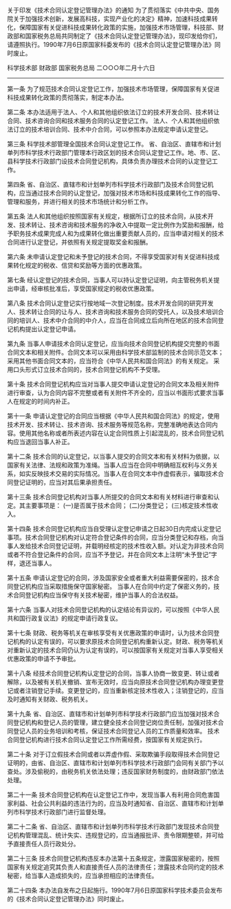 关于印发《技术合同认定登记管理办法》的通知
为了贯彻落实《中共中央、国务院关于加强技术创新，发展高科技，实现产业化的决定》精神，加速科技成果转化，保障国家有关促进科技成果转化政策的实施，加强技术市场管理，科技部、财政部和国家税务总局共同制定了《技术合同认定登记管理办法》，现印发给你们，请遵照执行。1990年7月6日原国家科委发布的《技术合同认定登记管理办法》同时废止。

科学技术部
财政部
国家税务总局
二○○○年二月十六日
___
第一条 为了规范技术合同认定登记工作，加强技术市场管理，保障国家有关促进科技成果转化政策的贯彻落实，制定本办法。

第二条 本办法适用于法人、个人和其他组织依法订立的技术开发合同、技术转让合同、技术咨询合同和技术服务合同的认定登记工作。
法人、个人和其他组织依法订立的技术培训合同、技术中介合同，可以参照本办法规定申请认定登记。

第三条 科学技术部管理全国技术合同认定登记工作。
省、自治区、直辖市和计划单列市科学技术行政部门管理本行政区划的技术合同认定登记工作。地、市、区、县科学技术行政部门设技术合同登记机构，具体负责办理技术合同的认定登记工作。

第四条 省、自治区、直辖市和计划单列市科学技术行政部门及技术合同登记机构，应当通过技术合同的认定登记，加强对技术市场和科技成果转化工作的指导、管理和服务，并进行相关的技术市场统计和分析工作。

第五条 法人和其他组织按照国家有关规定，根据所订立的技术合同，从技术开发、技术转让、技术咨询和技术服务的净收入中提取一定比例作为奖励和报酬，给予职务技术成果完成人和为成果转化做出重要贡献人员的，应当申请对相关的技术合同进行认定登记，并依照有关规定提取奖金和报酬。

第六条 未申请认定登记和未予登记的技术合同，不得享受国家对有关促进科技成果转化规定的税收、信贷和奖励等方面的优惠政策。

第七条 经认定登记的技术合同，当事人可以持认定登记证明，向主管税务机关提出申请，经审核批准后，享受国家规定的税收优惠政策。

第八条 技术合同认定登记实行按地域一次登记制度。技术开发合同的研究开发人、技术转让合同的让与人、技术咨询和技术服务合同的受托人，以及技术培训合同的培训人、技术中介合同的中介人，应当在合同成立后向所在地区的技术合同登记机构提出认定登记申请。

第九条 当事人申请技术合同认定登记，应当向技术合同登记机构提交完整的书面合同文本和相关附件。合同文本可以采用由科学技术部监制的技术合同示范文本；采用其他书面合同文本的，应当符合《中华人民共和国合同法》的有关规定。
采用口头形式订立技术合同的，技术合同登记机构不予受理。

第十条 技术合同登记机构应当对当事人提交申请认定登记的合同文本及相关附件进行审查，认为合同内容不完整或者有关附件不齐全的，应当以书面形式要求当事人在规定的时间内补正。


第十一条 申请认定登记的合同应当根据《中华人民共和国合同法》的规定，使用技术开发、技术转让、技术咨询、技术服务等规范名称，完整准确地表达合同内容。使用其他名称或者所表述内容在认定合同性质上引起混乱的，技术合同登记机构应当退回当事人补正。

第十二条 技术合同的认定登记，以当事人提交的合同文本和有关材料为依据，以国家有关法律、法规和政策为准绳。当事人应当在合同中明确相互权利与义务关系，如实反映技术交易的实际情况。当事人在合同文本中作虚假表示，骗取技术合同登记证明的，应当对其后果承担责任。

第十三条 技术合同登记机构对当事人所提交的合同文本和有关材料进行审查和认定。其主要事项是：
(一)是否属于技术合同；
(二)分类登记；
(三)核定技术性收入。

第十四条 技术合同登记机构应当自受理认定登记申请之日起30日内完成认定登记事项。技术合同登记机构对认定符合登记条件的合同，应当分类登记和存档，向当事人发给技术合同登记证明，并载明经核定的技术性收入额。对认定为非技术合同或者不符合登记条件的合同，应当不予登记，并在合同文本上注明“未予登记”字样，退还当事人。

第十五条 申请认定登记的合同，涉及国家安全或者重大利益需要保密的，技术合同登记机构应当采取措施保守国家秘密。
当事人在合同中约定了保密义务的，技术合同登记机构应当保守有关技术秘密，维护当事人的合法权益。

第十六条 当事人对技术合同登记机构的认定结论有异议的，可以按照《中华人民共和国行政复议法》的规定申请行政复议。

第十七条 财政、税务等机关在审核享受有关优惠政策的申请时，认为技术合同登记机构的认定有误的，可以要求原技术合同登记机构重新认定。财政、税务等机关对重新认定的技术合同仍认为认定有误的，可以按国家有关规定对当事人享受相关优惠政策的申请不予审批。

第十八条 经技术合同登记机构认定登记的合同，当事人协商一致变更、转让或者解除，以及被有关机关撤销、宣布无效时，应当向原技术合同登记机构办理变更登记或者注销登记手续。变更登记的，应当重新核定技术性收入；注销登记的，应当及时通知有关财政、税务机关。

第十九条 省、自治区、直辖市和计划单列市科学技术行政部门应当加强对技术合同登记机构和登记人员的管理，建立健全技术合同登记岗位责任制，加强对技术合同登记人员的业务培训和考核，保证技术合同登记人员的工作质量和效率。
技术合同登记机构进行技术合同认定登记工作所需经费，按国家有关规定执行。

第二十条 对于订立假技术合同或者以弄虚作假、采取欺骗手段取得技术合同登记证明的，由省、自治区、直辖市和计划单列市科学技术行政部门会同有关部门予以查处。涉及偷税的，由税务机关依法处理；违反国家财务制度的，由财政部门依法处理。


第二十一条 技术合同登记机构在认定登记工作中，发现当事人有利用合同危害国家利益、社会公共利益的违法行为的，应当及时通知省、自治区、直辖市和计划单列市科学技术行政部门进行监督处理。

第二十二条 省、自治区、直辖市和计划单列市科学技术行政部门发现技术合同登记机构管理混乱、统计失实、违规登记的，应当通报批评、责令限期整顿，并可给予直接责任人员行政处分。

第二十三条 技术合同登记机构违反本办法第十五条规定，泄露国家秘密的，按照国家有关规定追究其负责人和直接责任人员的法律责任；泄露技术合同约定的技术秘密，给当事人造成损失的，应当承担相应的法律责任。

第二十四条 本办法自发布之日起施行。1990年7月6日原国家科学技术委员会发布的《技术合同认定登记管理办法》同时废止。